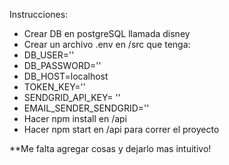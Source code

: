 Instrucciones:
- Crear DB en postgreSQL llamada disney
- Crear un archivo .env en /src que tenga: 
-  DB_USER='' 
-  DB_PASSWORD='' 
-  DB_HOST=localhost 
-  TOKEN_KEY='' 
-  SENDGRID_API_KEY= '' 
-  EMAIL_SENDER_SENDGRID=''
- Hacer npm install en /api
- Hacer npm start en /api para correr el proyecto

**Me falta agregar cosas y dejarlo mas intuitivo!
